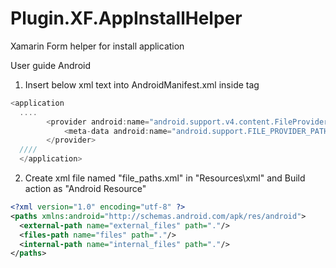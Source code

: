 # Plugin.XF.AppInstallHelper
Xamarin Form helper for install application

User guide 
Android
1. Insert below xml text into AndroidManifest.xml inside <application> tag
  
``` C#
<application 
  ....
		<provider android:name="android.support.v4.content.FileProvider" android:authorities="{packagename}.fileprovider" android:exported="false" android:grantUriPermissions="true">
			<meta-data android:name="android.support.FILE_PROVIDER_PATHS" android:resource="@xml/file_paths" />
		</provider>
  ////
  </application>
```

2. Create xml file named "file_paths.xml" in "Resources\xml" and Build action as "Android Resource"
``` xml
<?xml version="1.0" encoding="utf-8" ?>
<paths xmlns:android="http://schemas.android.com/apk/res/android">
  <external-path name="external_files" path="."/>
  <files-path name="files" path="."/>
  <internal-path name="internal_files" path="."/>
</paths>
```
